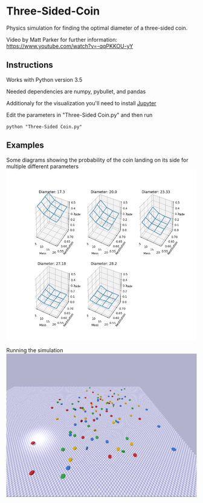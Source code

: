 # Three-Sided-Coin
Physics simulation for finding the optimal diameter of a three-sided coin.

Video by Matt Parker for further information: https://www.youtube.com/watch?v=-qqPKKOU-yY

## Instructions
Works with Python version 3.5

Needed dependencies are numpy, pybullet, and pandas

Additionaly for the visualization you'll need to install [Jupyter](https://jupyter.org/)


Edit the parameters in "Three-Sided Coin.py" and then run
```
python "Three-Sided Coin.py"
```

## Examples
Some diagrams showing the probability of the coin landing on its side for multiple different parameters
![example1](https://github.com/LeonZamel/Three-Sided-Coin/blob/master/example_data/example_analysis.png)

Running the simulation
![example2](https://github.com/LeonZamel/Three-Sided-Coin/blob/master/example_data/example.PNG)
